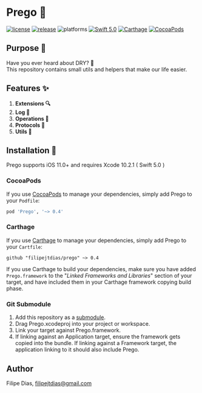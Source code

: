# Prego 🔨

[![license](https://img.shields.io/badge/license-MIT-lightgrey.svg)](https://github.com/filipejtdias/prego/blob/master/LICENSE)
[![release](https://img.shields.io/github/release/filipejtdias/prego.svg)](https://github.com/filipejtdias/prego/releases)
![platforms](https://img.shields.io/badge/platforms-iOS-lightgrey.svg)
[![Swift 5.0](https://img.shields.io/badge/Swift-5-orange.svg?style=flat)](https://developer.apple.com/swift/)
[![Carthage](https://img.shields.io/badge/Carthage-compatible-4BC51D.svg?style=flat)](https://github.com/Carthage/Carthage)
[![CocoaPods](https://img.shields.io/cocoapods/v/Prego.svg)](https://cocoapods.org/)

## Purpose 🚀

Have you ever heard about DRY? 🤔    
This repository contains small utils and helpers that make our life easier.

## Features ✨

1. **Extensions 🔍**
1. **Log 📝**
1. **Operations 🚦**
1. **Protocols 📖**
1. **Utils 🍿**

## Installation 🔧

Prego supports iOS 11.0+ and requires Xcode 10.2.1  ( Swift 5.0 )    

### CocoaPods

If you use [CocoaPods][] to manage your dependencies, simply add Prego to your `Podfile`:

```ruby
pod 'Prego', '~> 0.4'
```

### Carthage

If you use [Carthage][] to manage your dependencies, simply add Prego to your `Cartfile`:

```
github "filipejtdias/prego" ~> 0.4
```

If you use Carthage to build your dependencies, make sure you have added `Prego.framework` to the 
"_Linked Frameworks and Libraries_" section of your target, and have included them in your Carthage framework copying build 
phase.

### Git Submodule

1. Add this repository as a [submodule][].
1. Drag Prego.xcodeproj into your project or workspace.
1. Link your target against Prego.framework.
1. If linking against an Application target, ensure the framework gets copied into the bundle. If linking against a Framework target, 
the application linking to it should also include Prego.

## Author

Filipe Dias, filipejtdias@gmail.com


[Carthage]: https://github.com/Carthage/Carthage/#readme
[CocoaPods]: https://cocoapods.org/
[submodule]: https://git-scm.com/docs/git-submodule
